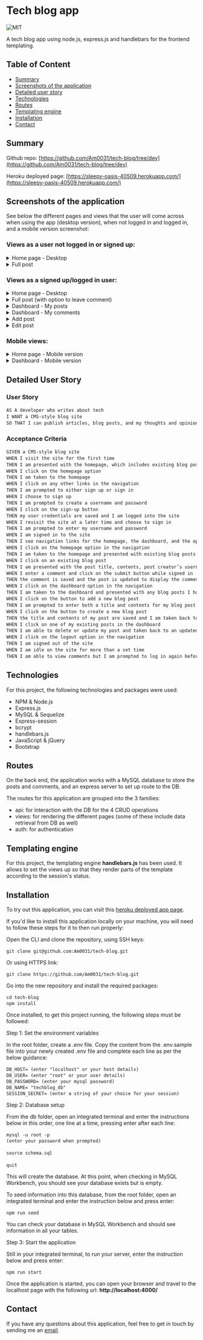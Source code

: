 # Tech blog app

![MIT](https://img.shields.io/badge/License-MIT-blue)

A tech blog app using node.js, express.js and handlebars for the frontend templating.

## Table of Content

- [Summary](#summary)
- [Screenshots of the application](#screenshots-of-the-application)
- [Detailed user story](#detailed-user-story)
- [Technologies](#technologies)
- [Routes](#routes)
- [Templating engine](#templating-engine)
- [Installation](#installation)
- [Contact](#contact)

## Summary

Github repo: [https://github.com/Am0031/tech-blog/tree/dev](https://github.com/Am0031/tech-blog/tree/dev)

Heroku deployed page: [https://sleepy-oasis-40509.herokuapp.com/](https://sleepy-oasis-40509.herokuapp.com/)

## Screenshots of the application

See below the different pages and views that the user will come across when using the app (desktop version), when not logged in and logged in, and a mobile version screenshot:

### Views as a user not logged in or signed up:

<details>
<summary>Home page - Desktop</summary>

![Home page](./other/screenshot-home.png)

</details>

<details>
<summary>Full post</summary>

![Full Post](./other/screenshot-full-post.png)

</details>

### Views as a signed up/logged in user:

<details>
<summary>Home page - Desktop</summary>

![Home page](./other/screenshot-home-loggedin.png)

</details>

<details>
<summary>Full post (with option to leave comment)</summary>

![Full Post](./other/screenshot-full-post-loggedin.png)

</details>

<details>
<summary>Dashboard - My posts</summary>

![Dashboard](./other/screenshot-dashboard-posts.png)

</details>

<details>
<summary>Dashboard - My comments</summary>

![Dashboard](./other/screenshot-dashboard-comments.png)

</details>

<details>
<summary>Add post</summary>

![Full Post](./other/screenshot-post-add-form.png)

</details>

<details>
<summary>Edit post</summary>

![Full Post](./other/screenshot-edit-post.png)

</details>

### Mobile views:

<details>
<summary>Home page - Mobile version</summary>

![Home page - Mobile](./other/screenshot-mobile.png)

</details>

<details>
<summary>Dashboard - Mobile version</summary>

![Home page - Mobile](./other/screenshot-dashboard-mobile.png)

</details>

## Detailed User Story

### User Story

```md
AS A developer who writes about tech
I WANT a CMS-style blog site
SO THAT I can publish articles, blog posts, and my thoughts and opinions
```

### Acceptance Criteria

```md
GIVEN a CMS-style blog site
WHEN I visit the site for the first time
THEN I am presented with the homepage, which includes existing blog posts if any have been posted; navigation links for the homepage and the dashboard; and the option to log in
WHEN I click on the homepage option
THEN I am taken to the homepage
WHEN I click on any other links in the navigation
THEN I am prompted to either sign up or sign in
WHEN I choose to sign up
THEN I am prompted to create a username and password
WHEN I click on the sign-up button
THEN my user credentials are saved and I am logged into the site
WHEN I revisit the site at a later time and choose to sign in
THEN I am prompted to enter my username and password
WHEN I am signed in to the site
THEN I see navigation links for the homepage, the dashboard, and the option to log out
WHEN I click on the homepage option in the navigation
THEN I am taken to the homepage and presented with existing blog posts that include the post title and the date created
WHEN I click on an existing blog post
THEN I am presented with the post title, contents, post creator’s username, and date created for that post and have the option to leave a comment
WHEN I enter a comment and click on the submit button while signed in
THEN the comment is saved and the post is updated to display the comment, the comment creator’s username, and the date created
WHEN I click on the dashboard option in the navigation
THEN I am taken to the dashboard and presented with any blog posts I have already created and the option to add a new blog post
WHEN I click on the button to add a new blog post
THEN I am prompted to enter both a title and contents for my blog post
WHEN I click on the button to create a new blog post
THEN the title and contents of my post are saved and I am taken back to an updated dashboard with my new blog post
WHEN I click on one of my existing posts in the dashboard
THEN I am able to delete or update my post and taken back to an updated dashboard
WHEN I click on the logout option in the navigation
THEN I am signed out of the site
WHEN I am idle on the site for more than a set time
THEN I am able to view comments but I am prompted to log in again before I can add, update, or delete comments
```

## Technologies

For this project, the following technologies and packages were used:

- NPM & Node.js
- Express.js
- MySQL & Sequelize
- Express-session
- bcrypt
- handlebars.js
- JavaScript & jQuery
- Bootstrap

## Routes

On the back end, the application works with a MySQL database to store the posts and comments, and an express server to set up route to the DB.

The routes for this application are grouped into the 3 families:

- api: for interaction with the DB for the 4 CRUD operations
- views: for rendering the different pages (some of these include data retrieval from DB as well)
- auth: for authentication

## Templating engine

For this project, the templating engine **handlebars.js** has been used. It allows to set the views up so that they render parts of the template according to the session's status.

## Installation

To try out this application, you can visit this [heroku deployed app page](https://sleepy-oasis-40509.herokuapp.com/).

If you'd like to install this application locally on your machine, you will need to follow these steps for it to then run properly:

Open the CLI and clone the repository, using SSH keys:

```
git clone git@github.com:Am0031/tech-blog.git
```

Or using HTTPS link:

```
git clone https://github.com/Am0031/tech-blog.git
```

Go into the new repository and install the required packages:

```
cd tech-blog
npm install
```

Once installed, to get this project running, the following steps must be followed:

Step 1: Set the environment variables

In the root folder, create a .env file. Copy the content from the .env.sample file into your newly created .env file and complete each line as per the below guidance:

```
DB_HOST= (enter "localhost" or your host details)
DB_USER= (enter "root" or your user details)
DB_PASSWORD= (enter your mysql password)
DB_NAME= "techblog_db"
SESSION_SECRET= (enter a string of your choice for your session)
```

Step 2: Database setup

From the db folder, open an integrated terminal and enter the instructions below in this order, one line at a time, pressing enter after each line:

```
mysql -u root -p
(enter your password when prompted)

source schema.sql

quit
```

This will create the database. At this point, when checking in MySQL Workbench, you should see your database exists but is empty.

To seed information into this database, from the root folder, open an integrated terminal and enter the instruction below and press enter:

```
npm run seed
```

You can check your database in MySQL Workbench and should see information in all your tables.

Step 3: Start the application

Still in your integrated terminal, to run your server, enter the instruction below and press enter:

```
npm run start
```

Once the application is started, you can open your browser and travel to the localhost page with the following url: **http://localhost:4000/**

## Contact

If you have any questions about this application, feel free to get in touch by sending me an [email](mailto:amelie.pira@gmail.com).
